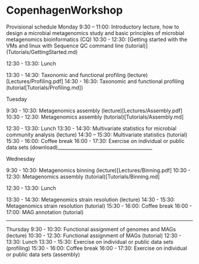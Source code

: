 # CopenhagenWorkshop


Provisional schedule
Monday
9:30 – 11:00: Introductory lecture, how to design a microbial metagenomics study and 
basic principles of microbial metagenomics bioinformatics (CQ)
10:30 - 12:30: [Getting started with the VMs and linux with Sequence QC command line (tutorial)] (Tutorials/GettingStarted.md)

12:30 - 13:30: Lunch

13:30 - 14:30: Taxonomic and functional profiling (lecture)[Lectures/Profiling.pdf]
14:30 - 16:30: Taxonomic and functional profiling (tutorial[Tutorials/Profiling.md])

Tuesday

9:30 - 10:30: Metagenomics assembly (lecture)[Lectures/Assembly.pdf]
10:30 - 12:30: Metagenomics assembly (tutorial)[Tutorials/Assembly.md]

12:30 - 13:30: Lunch
13:30 - 14:30: Multivariate statistics for microbial community analysis (lecture)
14:30 – 15:30: Multivariate statistics (tutorial)
15:30 - 16:00: Coffee break
16:00 - 17:30: Exercise on individual or public data sets (download)________________________________________

Wednesday 

9:30 - 10:30: Metagenomics binning (lecture)[Lectures/Binning.pdf]
10:30 - 12:30: Metagenomics assembly (tutorial)[Tutorials/Binning.md]

12:30 - 13:30: Lunch

13:30 - 14:30: Metagenomics strain resolution (lecture) 
14:30 - 15:30: Metagenomics strain resolution (tutorial)
15:30 - 16:00: Coffee break
16:00 - 17:00: MAG annotation (tutorial)
________________________________________
Thursday
9:30 - 10:30: Functional assignment of genomes and MAGs (lecture)
10:30 - 12:30: Functional assignment of MAGs (tutorial)
12:30 - 13:30: Lunch
13:30 - 15:30: Exercise on individual or public data sets (profiling)
15:30 - 16:00: Coffee break
16:00 - 17:30: Exercise on individual or public data sets (assembly)


